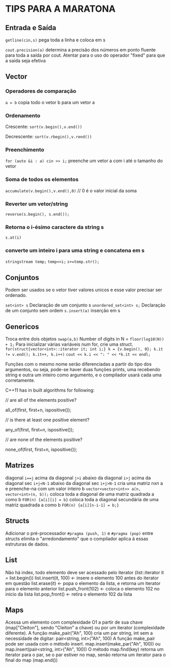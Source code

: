 # TIPS PARA A MARATONA

## Entrada e Saída

`getline(cin,s)` pega toda a linha e coloca em s

`cout.precision(a)` determina a precisão dos números em ponto fluente para toda a saída por cout. Atentar para o uso do operador "fixed" para que a saída seja efetiva


## Vector

### Operadores de comparação

`a = b` copia todo o vetor b para um vetor a

### Ordenamento

Crescente:  `sort(v.begin(),v.end())`

Decrescente: `sort(v.rbegin(),v.rend())`

### Preenchimento
`for (auto &i : a) cin >> i;` preenche um vetor a com i até o tamanho do vetor


### Soma de todos os elementos

`accumulate(v.begin(),v.end(),0)` // 0 é o valor inicial da soma

### Reverter um vetor/string

`reverse(s.begin(), s.end());` 

### Retorna o i-ésimo caractere da string s
`s.at(i)`

### converte um inteiro i para uma string e concatena em s
`stringstream temp;`
`temp<<i;`
`s+=temp.str();`

## Conjuntos

Podem ser usados se o vetor tiver valores unicos e esse valor precisar ser ordenado.

`set<int> s` Declaração de um conjunto s 
`unordered_set<int> s;` Declaração de um conjunto sem ordem
`s.insert(a)` inserção em s

## Genericos

Troca entre dois objetos `swap(a,b)`
Number of digits in N = `floor(log10(N)) + 1;`
Para inicializar várias variáveis num for, crie uma struct.
`for(struct{vector<int>::iterator it; int i;} k = {v.begin(), 0}; k.it != v.end(); k.it++, k.i++)`
    `cout << k.i << ": " << *k.it << endl;`    

Funções com o mesmo nome serão diferenciadas a partir do tipo dos argumentos, ou seja, pode-se haver duas funções prints, uma recebendo string e outra um inteiro como argumento, e o compilador usará cada uma corretamente.

C++11 has in built algorithms for following:

// are all of the elements positive?

all_of(first, first+n, ispositive()); 

// is there at least one positive element?

any_of(first, first+n, ispositive());

// are none of the elements positive?

none_of(first, first+n, ispositive()); 

## Matrizes

diagonal `i==j`
acima da diagonal `j>i`
abaixo da diagonal `i>j`
acima da diagonal sec `i+j<N-1`
abaixo da diagonal sec `i+j>N-1`
cria uma matriz nxn a e preenche-na com um valor inteiro b `vector<vector<int>> a(n, vector<int>(n, b));`
coloca toda a diagonal de uma matriz quadrada a como b `FOR(n) {a[i][i] = b}` 
coloca toda a diagonal secundária de uma matriz quadrada a como b `FOR(n) {a[i][n-i-1] = b;}` 


## Structs

Adicionar o pré-processador `#pragma (push, 1)` e `#pragma (pop)` entre structs elimita o "arredondamento" que o compilador aplica à essas estruturas de dados.


## List

Não há index, todo elemento deve ser acessado pelo iterator (list<type>::iterator it = list.begin())
list.insert(it, 100) <- insere o elemento 100 antes do iterator em questão
list.erase(it) <- popa o elemento da lista, e retorna um iterator para o elemento anterior
list.push_front(102) <- coloca o elemento 102 no inicio da lista
list.pop_front() <- retira o elemento 102 da lista

## Maps

Acessa um elemento com complexidade O1 a partir de sua chave (map["Cleiton"], sendo "Cleiton" a chave) ou por um iterator (complexidade diferente).
A função make_pair("Ah", 100) cria um par string, int sem a necessidade de digitar: pair<string, int>("Ah", 100)
A função make_pair pode ser usada com o método insert. map.insert(make_par("Ah", 100)) ou map.insert(pair<string, int>("Ah", 100))
O método map.find(key) retorna um iterator para o par, se o par estiver no map, senão retorna um iterator para o final do map (map.end())

